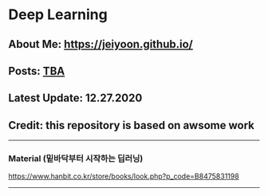 # Deep Learning

## About Me: https://jeiyoon.github.io/

## Posts: [TBA](https://jeiyoon.github.io/k4ke/)

## Latest Update: 12.27.2020

## Credit: this repository is based on awsome work
---
### Material (밑바닥부터 시작하는 딥러닝)

https://www.hanbit.co.kr/store/books/look.php?p_code=B8475831198

---

